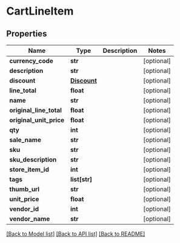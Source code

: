 # CartLineItem

## Properties
Name | Type | Description | Notes
------------ | ------------- | ------------- | -------------
**currency_code** | **str** |  | [optional] 
**description** | **str** |  | [optional] 
**discount** | [**Discount**](Discount.md) |  | [optional] 
**line_total** | **float** |  | [optional] 
**name** | **str** |  | [optional] 
**original_line_total** | **float** |  | [optional] 
**original_unit_price** | **float** |  | [optional] 
**qty** | **int** |  | [optional] 
**sale_name** | **str** |  | [optional] 
**sku** | **str** |  | [optional] 
**sku_description** | **str** |  | [optional] 
**store_item_id** | **int** |  | [optional] 
**tags** | **list[str]** |  | [optional] 
**thumb_url** | **str** |  | [optional] 
**unit_price** | **float** |  | [optional] 
**vendor_id** | **int** |  | [optional] 
**vendor_name** | **str** |  | [optional] 

[[Back to Model list]](../README.md#documentation-for-models) [[Back to API list]](../README.md#documentation-for-api-endpoints) [[Back to README]](../README.md)


